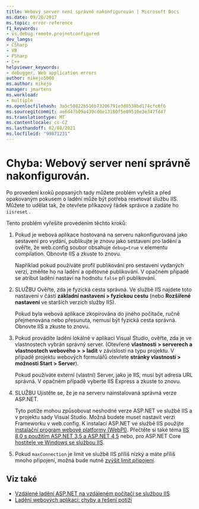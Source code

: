 ```yaml
---
title: Webový server není správně nakonfigurován | Microsoft Docs
ms.date: 09/20/2017
ms.topic: error-reference
f1_keywords:
- vs.debug.remote.projnotconfigured
dev_langs:
- CSharp
- VB
- FSharp
- C++
helpviewer_keywords:
- debugger, Web application errors
author: mikejo5000
ms.author: mikejo
manager: jmartens
ms.workload:
- multiple
ms.openlocfilehash: 3a5c50822b516b73206791e3d8538bd174cfc8f6
ms.sourcegitcommit: ae6d47b09a439cd0e13180f5e89510e3e347fd47
ms.translationtype: MT
ms.contentlocale: cs-CZ
ms.lasthandoff: 02/08/2021
ms.locfileid: "99871231"
---
```

# <a name="error-the-web-server-is-not-configured-correctly"></a>Chyba: Webový server není správně nakonfigurován.

Po provedení kroků popsaných tady můžete problém vyřešit a před opakovaným pokusem o ladění může být potřeba resetovat službu IIS. Můžete to udělat tak, že otevřete příkazový řádek správce a zadáte ho `iisreset` .

Tento problém vyřešíte provedením těchto kroků:

1. Pokud je webová aplikace hostovaná na serveru nakonfigurovaná jako sestavení pro vydání, publikujte je znovu jako sestavení pro ladění a ověřte, že web.config soubor obsahuje `debug=true` v elementu compilation. Obnovte IIS a zkuste to znovu.

    Například pokud používáte profil publikování pro sestavení vydaných verzí, změňte ho na ladění a opětovné publikování. V opačném případě se atribut ladění nastaví na hodnotu `false` při publikování.

2. SLUŽBU Ověřte, zda je fyzická cesta správná. Ve službě IIS najdete toto nastavení v části **základní nastavení > fyzickou cestu** (nebo **Rozšířené nastavení** ve starších verzích služby IIS).

    Pokud byla webová aplikace zkopírována do jiného počítače, ručně přejmenována nebo přesunuta, nemusí být fyzická cesta správná. Obnovte IIS a zkuste to znovu.

3. Pokud provádíte ladění lokálně v aplikaci Visual Studio, ověřte, zda je ve vlastnostech vybrán správný server. (Otevřené **vlastnosti > serverech a vlastnostech webového >** **> ladit** v závislosti na typu projektu. V případě projektu webových formulářů otevřete **stránky vlastností > možnosti Start > Server**).

    Pokud používáte externí (vlastní) Server, jako je IIS, musí být adresa URL správná. V opačném případě vyberte IIS Express a zkuste to znovu.

4. SLUŽBU Ujistěte se, že je na serveru nainstalovaná správná verze ASP.NET.

    Tyto potíže mohou způsobovat neshodné verze ASP.NET ve službě IIS a v projektu sady Visual Studio. Možná budete muset nastavit verzi Frameworku v web.config. K instalaci ASP.NET ve službě IIS použijte [instalační program webové platformy (WebPI)](https://www.microsoft.com/web/downloads/platform.aspx). Přečtěte si také téma [IIS 8,0 s použitím ASP.NET 3,5 a ASP.NET 4,5](/iis/get-started/whats-new-in-iis-8/iis-80-using-aspnet-35-and-aspnet-45) nebo, pro ASP.NET Core [hostitele ve Windows se službou IIS](https://docs.asp.net/en/latest/publishing/iis.html).

4. Pokud `maxConnection` je limit ve službě IIS příliš nízký a máte příliš mnoho připojení, možná bude nutné [zvýšit limit připojení](/iis/configuration/system.applicationhost/sites/sitedefaults/limits).

## <a name="see-also"></a>Viz také
- [Vzdálené ladění ASP.NET na vzdáleném počítači se službou IIS](../debugger/remote-debugging-aspnet-on-a-remote-iis-7-5-computer.md)
- [Ladění webových aplikací: chyby a řešení potíží](../debugger/debugging-web-applications-errors-and-troubleshooting.md)